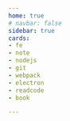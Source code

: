 ```yaml
---
home: true
# navbar: false
sidebar: true
cards:
- fe
- note
- nodejs
- git
- webpack
- electron
- readcode
- book

---
```


<HomeCardContainer>
<HomeCard v-for="card in $page.frontmatter.cards" :text="card" :key="card"/>
</HomeCardContainer>
<!-- <HomeCard v-for="card in $page.frontmatter.cards" :text="card" :key="card"/> -->
